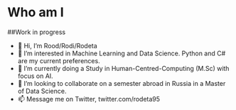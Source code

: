 # Who am I

##Work in progress

- 👋 Hi, I’m Rood/Rodi/Rodeta
- 👀 I’m interested in Machine Learning and Data Science. Python and C# are my current preferences.
- 🌱 I’m currently doing a Study in Human-Centred-Computing (M.Sc) with focus on AI.
- 💞️ I’m looking to collaborate on a semester abroad in Russia in a Master of Data Science.
- 📫 Message me on Twitter, twitter.com/rodeta95


